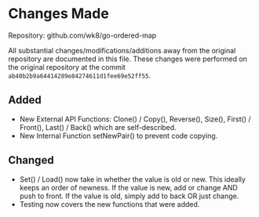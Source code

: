 # Changes Made

Repository: github.com/wk8/go-ordered-map

All substantial changes/modifications/additions away from the original repository are documented in this file.
These changes were performed on the original repository at the commit `ab40b2b9a64414289e84274611d1fee69e52ff55`.

## Added
- New External API Functions: Clone() / Copy(), Reverse(), Size(), First() / Front(), Last() / Back() which are self-described.
- New Internal Function setNewPair() to prevent code copying.

## Changed
- Set() / Load() now take in whether the value is old or new. This ideally keeps an order of newness. If the value is new, add or change AND push to front. If the value is old, simply add to back OR just change.
- Testing now covers the new functions that were added.
